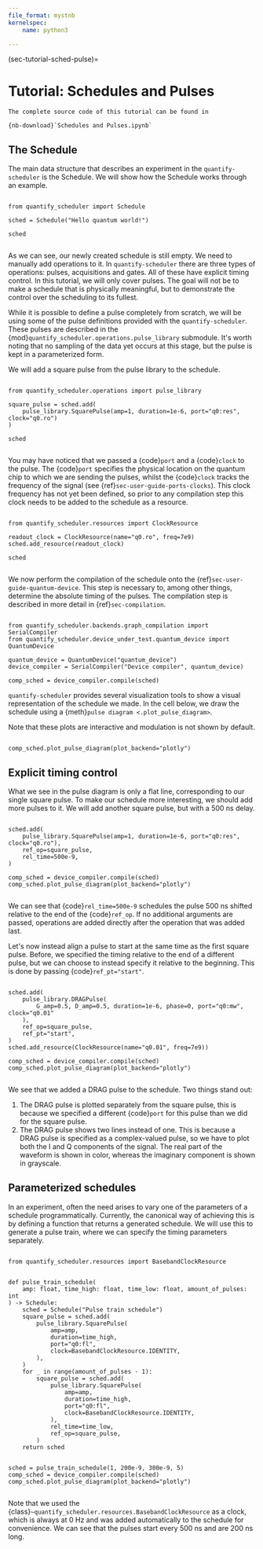 ```yaml
---
file_format: mystnb
kernelspec:
    name: python3

---
```

(sec-tutorial-sched-pulse)=

# Tutorial: Schedules and Pulses

```{seealso}
The complete source code of this tutorial can be found in

{nb-download}`Schedules and Pulses.ipynb`
```

## The Schedule

The main data structure that describes an experiment in the `quantify-scheduler` is the Schedule. We will show how the Schedule works through an example.

```{code-cell} ipython3

from quantify_scheduler import Schedule

sched = Schedule("Hello quantum world!")

sched


```

As we can see, our newly created schedule is still empty. We need to manually add operations to it. In `quantify-scheduler` there are three types of operations: pulses, acquisitions and gates. All of these have explicit timing control. In this tutorial, we will only cover pulses. The goal will not be to make a schedule that is physically meaningful, but to demonstrate the control over the scheduling to its fullest.

While it is possible to define a pulse completely from scratch, we will be using some of the pulse definitions provided with the `quantify-scheduler`. These pulses are described in the {mod}`quantify_scheduler.operations.pulse_library` submodule. It's worth noting that no sampling of the data yet occurs at this stage, but the pulse is kept in a parameterized form.

We will add a square pulse from the pulse library to the schedule.

```{code-cell} ipython3

from quantify_scheduler.operations import pulse_library

square_pulse = sched.add(
    pulse_library.SquarePulse(amp=1, duration=1e-6, port="q0:res", clock="q0.ro")
)

sched


```

You may have noticed that we passed a {code}`port` and a {code}`clock` to the pulse. The {code}`port` specifies the physical location on the quantum chip to which we are sending the pulses, whilst the {code}`clock` tracks the frequency of the signal (see {ref}`sec-user-guide-ports-clocks`). This clock frequency has not yet been defined, so prior to any compilation step this clock needs to be added to the schedule as a resource.

```{code-cell} ipython3

from quantify_scheduler.resources import ClockResource

readout_clock = ClockResource(name="q0.ro", freq=7e9)
sched.add_resource(readout_clock)

sched


```

We now perform the compilation of the schedule onto the {ref}`sec-user-guide-quantum-device`. This step is necessary to, among other things, determine the absolute timing of the pulses. The compilation step is described in more detail in {ref}`sec-compilation`. 

```{code-cell} ipython3

from quantify_scheduler.backends.graph_compilation import SerialCompiler
from quantify_scheduler.device_under_test.quantum_device import QuantumDevice

quantum_device = QuantumDevice("quantum_device")
device_compiler = SerialCompiler("Device compiler", quantum_device)

comp_sched = device_compiler.compile(sched)

```

`quantify-scheduler` provides several visualization tools to show a visual representation of the schedule we made. In the cell below, we draw the schedule using a {meth}`pulse diagram <.plot_pulse_diagram>`.

Note that these plots are interactive and modulation is not shown by default.

```{code-cell} ipython3

comp_sched.plot_pulse_diagram(plot_backend="plotly")

```

## Explicit timing control

What we see in the pulse diagram is only a flat line, corresponding to our single square pulse. To make our schedule more interesting, we should add more pulses to it. We will add another square pulse, but with a 500 ns delay.

```{code-cell} ipython3

sched.add(
    pulse_library.SquarePulse(amp=1, duration=1e-6, port="q0:res", clock="q0.ro"),
    ref_op=square_pulse,
    rel_time=500e-9,
)

comp_sched = device_compiler.compile(sched)
comp_sched.plot_pulse_diagram(plot_backend="plotly")


```

We can see that {code}`rel_time=500e-9` schedules the pulse 500 ns shifted relative to the end of the {code}`ref_op`. If no additional arguments are passed, operations are added directly after the operation that was added last.

Let's now instead align a pulse to start at the same time as the first square pulse. Before, we specified the timing relative to the end of a different pulse, but we can choose to instead specify it relative to the beginning. This is done by passing {code}`ref_pt="start"`.

```{code-cell} ipython3

sched.add(
    pulse_library.DRAGPulse(
        G_amp=0.5, D_amp=0.5, duration=1e-6, phase=0, port="q0:mw", clock="q0.01"
    ),
    ref_op=square_pulse,
    ref_pt="start",
)
sched.add_resource(ClockResource(name="q0.01", freq=7e9))

comp_sched = device_compiler.compile(sched)
comp_sched.plot_pulse_diagram(plot_backend="plotly")


```

We see that we added a DRAG pulse to the schedule. Two things stand out:

1. The DRAG pulse is plotted separately from the square pulse, this is because we specified a different {code}`port` for this pulse than we did for the square pulse.
2. The DRAG pulse shows two lines instead of one. This is because a DRAG pulse is specified as a complex-valued pulse, so we have to plot both the I and Q components of the signal. The real part of the waveform is shown in color, whereas the imaginary component is shown in grayscale.

## Parameterized schedules

In an experiment, often the need arises to vary one of the parameters of a schedule programmatically. Currently, the canonical way of achieving this is by defining a function that returns a generated schedule. We will use this to generate a pulse train, where we can specify the timing parameters separately.

```{code-cell} ipython3

from quantify_scheduler.resources import BasebandClockResource


def pulse_train_schedule(
    amp: float, time_high: float, time_low: float, amount_of_pulses: int
) -> Schedule:
    sched = Schedule("Pulse train schedule")
    square_pulse = sched.add(
        pulse_library.SquarePulse(
            amp=amp,
            duration=time_high,
            port="q0:fl",
            clock=BasebandClockResource.IDENTITY,
        ),
    )
    for _ in range(amount_of_pulses - 1):
        square_pulse = sched.add(
            pulse_library.SquarePulse(
                amp=amp,
                duration=time_high,
                port="q0:fl",
                clock=BasebandClockResource.IDENTITY,
            ),
            rel_time=time_low,
            ref_op=square_pulse,
        )
    return sched


sched = pulse_train_schedule(1, 200e-9, 300e-9, 5)
comp_sched = device_compiler.compile(sched)
comp_sched.plot_pulse_diagram(plot_backend="plotly")


```

Note that we used the {class}`~quantify_scheduler.resources.BasebandClockResource` as a clock, which is always at 0 Hz and was added automatically to the schedule for convenience. We can see that the pulses start every 500 ns and are 200 ns long.
